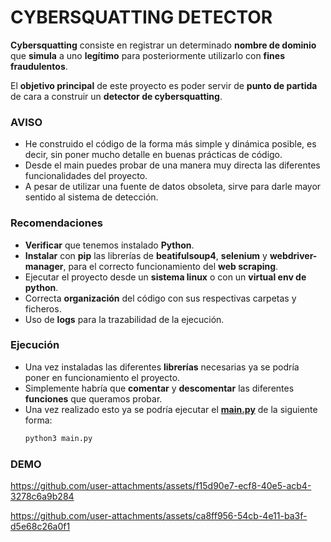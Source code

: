 
# CYBERSQUATTING DETECTOR

**Cybersquatting** consiste en registrar un determinado
**nombre de dominio** que **simula** a uno
**legítimo** para posteriormente utilizarlo con
**fines fraudulentos**.

El **objetivo principal** de este proyecto es poder servir de **punto de partida**
de cara a construir un **detector de cybersquatting**.

### AVISO
- He construido el código de la forma más simple y dinámica posible, es decir, 
sin poner mucho detalle en buenas prácticas de código.
- Desde el main puedes probar de una manera muy directa las diferentes 
funcionalidades del proyecto.
- A pesar de utilizar una fuente de datos obsoleta, sirve para darle mayor sentido
al sistema de detección.

### Recomendaciones
- **Verificar** que tenemos instalado **Python**.
- **Instalar** con **pip** las librerías de **beatifulsoup4**, **selenium** y **webdriver-manager**, 
para el correcto funcionamiento del **web scraping**.
- Ejecutar el proyecto desde un **sistema linux** o con un **virtual env de python**.
- Correcta **organización** del código con sus respectivas carpetas y ficheros.
- Uso de **logs** para la trazabilidad de la ejecución.

### Ejecución
- Una vez instaladas las diferentes **librerías** necesarias ya se podría poner en 
funcionamiento el proyecto.
- Simplemente habría que **comentar** y **descomentar** las diferentes **funciones**
que queramos probar.
- Una vez realizado esto ya se podría ejecutar el **[main.py](main.py)** de la siguiente forma:
    ```python
    python3 main.py
    ```

### DEMO

https://github.com/user-attachments/assets/f15d90e7-ecf8-40e5-acb4-3278c6a9b284

https://github.com/user-attachments/assets/ca8ff956-54cb-4e11-ba3f-d5e68c26a0f1


